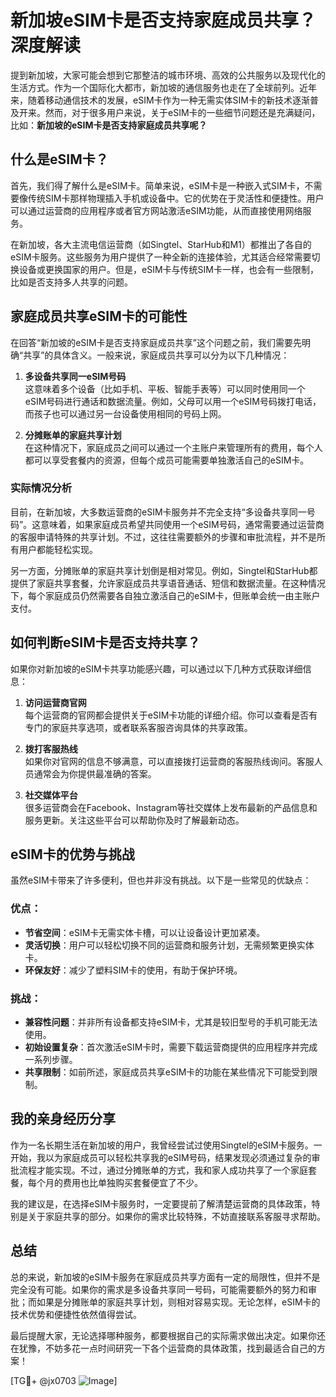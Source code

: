 # 新加坡eSIM卡是否支持家庭成员共享？深度解读

提到新加坡，大家可能会想到它那整洁的城市环境、高效的公共服务以及现代化的生活方式。作为一个国际化大都市，新加坡的通信服务也走在了全球前列。近年来，随着移动通信技术的发展，eSIM卡作为一种无需实体SIM卡的新技术逐渐普及开来。然而，对于很多用户来说，关于eSIM卡的一些细节问题还是充满疑问，比如：**新加坡的eSIM卡是否支持家庭成员共享呢？**

## 什么是eSIM卡？

首先，我们得了解什么是eSIM卡。简单来说，eSIM卡是一种嵌入式SIM卡，不需要像传统SIM卡那样物理插入手机或设备中。它的优势在于灵活性和便捷性。用户可以通过运营商的应用程序或者官方网站激活eSIM功能，从而直接使用网络服务。

在新加坡，各大主流电信运营商（如Singtel、StarHub和M1）都推出了各自的eSIM卡服务。这些服务为用户提供了一种全新的连接体验，尤其适合经常需要切换设备或更换国家的用户。但是，eSIM卡与传统SIM卡一样，也会有一些限制，比如是否支持多人共享的问题。

## 家庭成员共享eSIM卡的可能性

在回答“新加坡的eSIM卡是否支持家庭成员共享”这个问题之前，我们需要先明确“共享”的具体含义。一般来说，家庭成员共享可以分为以下几种情况：

1. **多设备共享同一eSIM号码**  
   这意味着多个设备（比如手机、平板、智能手表等）可以同时使用同一个eSIM号码进行通话和数据流量。例如，父母可以用一个eSIM号码拨打电话，而孩子也可以通过另一台设备使用相同的号码上网。

2. **分摊账单的家庭共享计划**  
   在这种情况下，家庭成员之间可以通过一个主账户来管理所有的费用，每个人都可以享受套餐内的资源，但每个成员可能需要单独激活自己的eSIM卡。

### 实际情况分析

目前，在新加坡，大多数运营商的eSIM卡服务并不完全支持“多设备共享同一号码”。这意味着，如果家庭成员希望共同使用一个eSIM号码，通常需要通过运营商的客服申请特殊的共享计划。不过，这往往需要额外的步骤和审批流程，并不是所有用户都能轻松实现。

另一方面，分摊账单的家庭共享计划倒是相对常见。例如，Singtel和StarHub都提供了家庭共享套餐，允许家庭成员共享语音通话、短信和数据流量。在这种情况下，每个家庭成员仍然需要各自独立激活自己的eSIM卡，但账单会统一由主账户支付。

## 如何判断eSIM卡是否支持共享？

如果你对新加坡的eSIM卡共享功能感兴趣，可以通过以下几种方式获取详细信息：

1. **访问运营商官网**  
   每个运营商的官网都会提供关于eSIM卡功能的详细介绍。你可以查看是否有专门的家庭共享选项，或者联系客服咨询具体的共享政策。

2. **拨打客服热线**  
   如果你对官网的信息不够满意，可以直接拨打运营商的客服热线询问。客服人员通常会为你提供最准确的答案。

3. **社交媒体平台**  
   很多运营商会在Facebook、Instagram等社交媒体上发布最新的产品信息和服务更新。关注这些平台可以帮助你及时了解最新动态。

## eSIM卡的优势与挑战

虽然eSIM卡带来了许多便利，但也并非没有挑战。以下是一些常见的优缺点：

### 优点：
- **节省空间**：eSIM卡无需实体卡槽，可以让设备设计更加紧凑。
- **灵活切换**：用户可以轻松切换不同的运营商和服务计划，无需频繁更换实体卡。
- **环保友好**：减少了塑料SIM卡的使用，有助于保护环境。

### 挑战：
- **兼容性问题**：并非所有设备都支持eSIM卡，尤其是较旧型号的手机可能无法使用。
- **初始设置复杂**：首次激活eSIM卡时，需要下载运营商提供的应用程序并完成一系列步骤。
- **共享限制**：如前所述，家庭成员共享eSIM卡的功能在某些情况下可能受到限制。

## 我的亲身经历分享

作为一名长期生活在新加坡的用户，我曾经尝试过使用Singtel的eSIM卡服务。一开始，我以为家庭成员可以轻松共享我的eSIM号码，结果发现必须通过复杂的审批流程才能实现。不过，通过分摊账单的方式，我和家人成功共享了一个家庭套餐，每个月的费用也比单独购买套餐便宜了不少。

我的建议是，在选择eSIM卡服务时，一定要提前了解清楚运营商的具体政策，特别是关于家庭共享的部分。如果你的需求比较特殊，不妨直接联系客服寻求帮助。

## 总结

总的来说，新加坡的eSIM卡服务在家庭成员共享方面有一定的局限性，但并不是完全没有可能。如果你的需求是多设备共享同一号码，可能需要额外的努力和审批；而如果是分摊账单的家庭共享计划，则相对容易实现。无论怎样，eSIM卡的技术优势和便捷性依然值得尝试。

最后提醒大家，无论选择哪种服务，都要根据自己的实际需求做出决定。如果你还在犹豫，不妨多花一点时间研究一下各个运营商的具体政策，找到最适合自己的方案！

[TG💪+ @jx0703 ![Image](https://github.com/user-attachments/assets/dbca1d08-cadb-493c-b0ec-ad6f7a83f270)]
